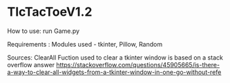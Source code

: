 # TIcTacToeV1.2
How to use: run Game.py

Requirements : Modules used - tkinter, Pillow, Random 

Sources:
ClearAll Fuction used to clear a tkinter window is based on a stack overflow answer
https://stackoverflow.com/questions/45905665/is-there-a-way-to-clear-all-widgets-from-a-tkinter-window-in-one-go-without-refe
